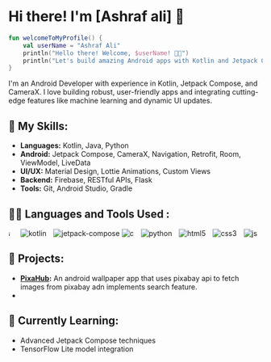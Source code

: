 # Hi there! I'm [Ashraf ali] 👋
```kotlin
fun welcomeToMyProfile() {
    val userName = "Ashraf Ali"
    println("Hello there! Welcome, $userName! 👨‍💻")
    println("Let's build amazing Android apps with Kotlin and Jetpack Compose 🚀")
}
```
I'm an Android Developer with experience in Kotlin, Jetpack Compose, and CameraX. I love building robust, user-friendly apps and integrating cutting-edge features like machine learning and dynamic UI updates.

## 🚀 My Skills:
- **Languages:** Kotlin, Java, Python
- **Android:** Jetpack Compose, CameraX, Navigation, Retrofit, Room, ViewModel, LiveData
- **UI/UX:** Material Design, Lottie Animations, Custom Views
- **Backend:** Firebase, RESTful APIs, Flask
- **Tools:** Git, Android Studio, Gradle

## :technologist: Languages and Tools Used :
<p align="left"> 
<img src="https://user-images.githubusercontent.com/25181517/117201156-9a724800-adec-11eb-9a9d-3cd0f67da4bc.png" alt="java" width="10" 
     height="auto" style="margin-right: 10px;"/>
<img src="https://img.shields.io/badge/Kotlin-0095D5?style=for-the-badge&logo=kotlin&logoColor=white" alt="kotlin" style="margin-right: 10px;"/>
<img src="https://img.shields.io/badge/Jetpack%20Compose-4285F4?style=for-the-badge&logo=jetpack-compose&logoColor=white" alt="jetpack-compose"/>
<img src="https://img.shields.io/badge/C-00599C?style=for-the-badge&logo=c&logoColor=white" alt="c" style="margin-right: 10px;"/>
<img src="https://img.shields.io/badge/Python-3776AB?style=for-the-badge&logo=python&logoColor=white" alt="python" style="margin-right: 10px;"/>
<img src="https://img.shields.io/badge/HTML5-E34F26?style=for-the-badge&logo=html5&logoColor=white" alt="html5" style="margin-right: 10px;"/>
<img src="https://img.shields.io/badge/CSS3-1572B6?style=for-the-badge&logo=css3&logoColor=white" alt="css3" style="margin-right: 10px;"/>
<img src="https://img.shields.io/badge/JavaScript-F7DF1E?style=for-the-badge&logo=javascript&logoColor=black" alt="js" style="margin-right: 10px;"/>
</p>

## 💼 Projects:
- **[PixaHub](https://github.com/Ashraf2k4/PixaHub):** An android wallpaper app that uses pixabay api to fetch images from pixabay adn implements search feature.
-

## 🌱 Currently Learning:
- Advanced Jetpack Compose techniques
- TensorFlow Lite model integration
